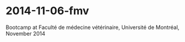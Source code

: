 2014-11-06-fmv
==============

Bootcamp at Faculté de médecine vétérinaire, Université de Montréal, November 2014
